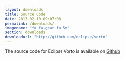 ```yaml
---
layout: downloads
title: Source Code
date: 2013-02-10 09:07:08
permalink: /downloads/
imagename: "fa fa-gear fa-5x"
section: downloads
downloadurl: "http://github.com/eclipse/vorto"
---
```

The source code for Eclipse Vorto is available on <a href="http://github.com/eclipse/vorto" target="_blank">Github</a>
